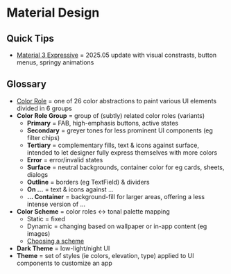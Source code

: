 # Material Design

## Quick Tips

* [Material 3 Expressive](https://m3.material.io/blog/building-with-m3-expressive) = 2025.05 update with visual constrasts, button menus, springy animations

## Glossary

* [Color Role](https://m3.material.io/styles/color/roles) = one of 26 color abstractions to paint various UI elements divided in 6 groups
* **Color Role Group** = group of (subtly) related color roles (variants)
  * **Primary** = FAB, high-emphasis buttons, active states
  * **Secondary** = greyer tones for less prominent UI components (eg filter chips)
  * **Tertiary** = complementary fills, text & icons against surface, intended to let designer fully express themselves with more colors
  * **Error** = error/invalid states
  * **Surface** = neutral backgrounds, container color for eg cards, sheets, dialogs
  * **Outline** = borders (eg TextField) & dividers
  * **On …** = text & icons against …
  * **… Container** = background-fill for larger areas, offering a less intense version of …
* **Color Scheme** = color roles <-> tonal palette mapping
  * Static = fixed
  * Dynamic = changing based on wallpaper or in-app content (eg images)
  * [Choosing a scheme](https://m3.material.io/styles/color/choosing-a-scheme)
* **Dark Theme** = low-light/night UI
* **Theme** = set of styles (ie colors, elevation, type) applied to UI components to customize an app
